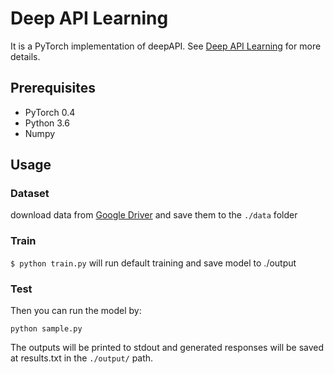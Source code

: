 # Deep API Learning

It is a PyTorch implementation of deepAPI. See [Deep API Learning](https://arxiv.org/abs/1605.08535) for more details. 

## Prerequisites
 - PyTorch 0.4
 - Python 3.6
 - Numpy
 

## Usage

### Dataset
download data from [Google Driver](https://drive.google.com/drive/folders/1jBKMWZr5ZEyLaLgH34M7AjJ2v52Cq5vv?usp=sharing) and save them to the `./data` folder

### Train
   `$ python train.py`
will run default training and save model to ./output

### Test

Then you can run the model by:

    python sample.py
    
The outputs will be printed to stdout and generated responses will be saved at results.txt in the `./output/` path.